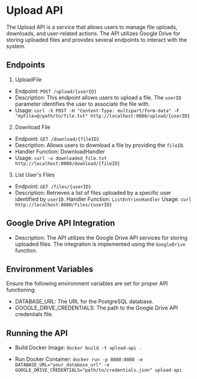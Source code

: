 #  Upload API

The Upload API is a service that allows users to manage file uploads, downloads, and user-related actions. The API utilizes Google Drive for storing uploaded files and provides several endpoints to interact with the system.

## Endpoints
1. UploadFile
- Endpoint: `POST /upload/{userID}`
- Description: This endpoint allows users to upload a file. The `userID` parameter identifies the user to associate the file with.
- Usage:
`curl -X POST -H "Content-Type: multipart/form-data" -F "myFile=@/path/to/file.txt" http://localhost:8080/upload/{userID}`

2. Download File
- Endpoint: `GET /download/{fileID}`
- Description: Allows users to download a file by providing the `fileID`.
- Handler Function: DownloadHandler
- Usage:
`curl -o downloaded_file.txt http://localhost:8080/download/{fileID}`

3. List User's Files

- Endpoint: `GET /files/{userID}`
- Description: Retrieves a list of files uploaded by a specific user identified by `userID`.
Handler Function: `ListEntriesHandler`
Usage:
`curl http://localhost:8080/files/{userID}`


## Google Drive API Integration

- Description: The API utilizes the Google Drive API services for storing uploaded files. The integration is implemented using the `GoogleDrive` function.

## Environment Variables
Ensure the following environment variables are set for proper API functioning:

- DATABASE_URL: The URL for the PostgreSQL database.
- GOOGLE_DRIVE_CREDENTIALS: The path to the Google Drive API credentials file.



## Running the API

- Build Docker Image:
`docker build -t upload-api .`


- Run Docker Container:
`docker run -p 8080:8080 -e DATABASE_URL="your_database_url" -e GOOGLE_DRIVE_CREDENTIALS="path/to/credentials.json" upload-api`


